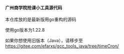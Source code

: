 #### 广州商学院抢课小工具源代码
本仓库放的是最新版用go重构的源码
  
使用go版本为1.22.8
  
如果你想使用旧版本（Java），请移步至
[https://gitee.com/efarxs/gcc_tools_java/tree/timeCron/  ](https://github.com/Efarxs/gcc-jwxt-rob-java)


